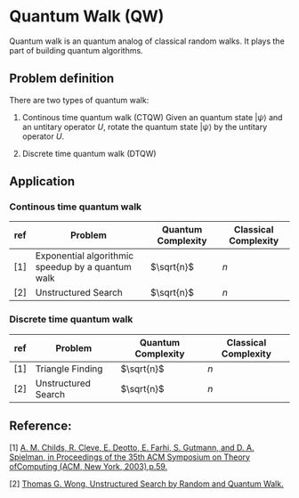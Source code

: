 # Quantum Walk (QW)

Quantum walk is an quantum analog of classical random walks. It plays the part of building quantum algorithms.


## Problem definition

There are two types of quantum walk:
1. Continous time quantum walk (CTQW)
Given an quantum state $|\psi\rangle$ and an untitary operator $U$, rotate the quantum state $|\psi\rangle$ by the untitary operator $U$.





3. Discrete time quantum walk (DTQW)





## Application
### Continous time quantum walk

| ref | Problem   |  Quantum Complexity | Classical Complexity|
| --- | ---- |  ------ |------ |
| [1] | Exponential algorithmic speedup by a quantum walk  |  $\sqrt{n}$ |$n$ |
| [2] |   Unstructured Search |  $\sqrt{n}$ |$n$ |



### Discrete time quantum walk



| ref | Problem   |  Quantum Complexity |Classical Complexity|
| --- | ---- |  ------ |------ |
| [1] | Triangle Finding    |  $\sqrt{n}$ |$n$ |
| [2] | Unstructured Search |  $\sqrt{n}$ |$n$ |


    
    
## Reference:
[1] [A. M. Childs, R. Cleve, E. Deotto, E. Farhi, S. Gutmann, and D. A. Spielman, in Proceedings of the 35th ACM Symposium on Theory ofComputing (ACM, New York, 2003),p.59.](https://arxiv.org/abs/quant-ph/0209131)

[2] [Thomas G. Wong, Unstructured Search by Random and Quantum Walk.](https://arxiv.org/abs/2011.14533)


